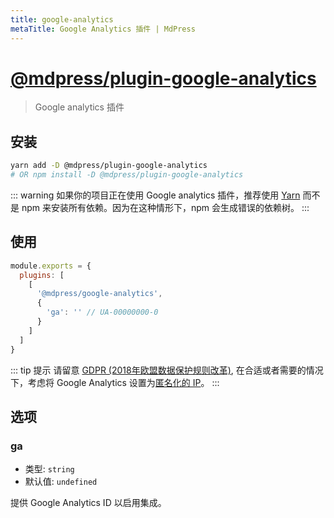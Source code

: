 ```yaml
---
title: google-analytics
metaTitle: Google Analytics 插件 | MdPress
---
```


# [@mdpress/plugin-google-analytics](https://github.com/docschina/mdpress/tree/master/packages/@mdpress/plugin-google-analytics)

> Google analytics 插件

## 安装

```bash
yarn add -D @mdpress/plugin-google-analytics
# OR npm install -D @mdpress/plugin-google-analytics
```

::: warning
如果你的项目正在使用 Google analytics 插件，推荐使用 [Yarn](https://yarnpkg.com/en/) 而不是 npm 来安装所有依赖。因为在这种情形下，npm 会生成错误的依赖树。
:::

## 使用

```javascript
module.exports = {
  plugins: [
    [
      '@mdpress/google-analytics',
      {
        'ga': '' // UA-00000000-0
      }
    ]
  ]
}
```

::: tip 提示
请留意 [GDPR (2018年欧盟数据保护规则改革)](https://ec.europa.eu/commission/priorities/justice-and-fundamental-rights/data-protection/2018-reform-eu-data-protection-rules_en), 在合适或者需要的情况下，考虑将 Google Analytics 设置为[匿名化的 IP](https://support.google.com/analytics/answer/2763052?hl=zh-Hans)。
:::

## 选项

### ga

- 类型: `string`
- 默认值: `undefined`

提供 Google Analytics ID 以启用集成。
